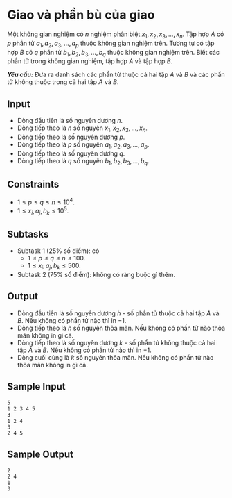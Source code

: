 # Giao và phần bù của giao

Một không gian nghiệm có $n$ nghiệm phân biệt $x_1, x_2, x_3, \dots, x_n$. Tập hợp $A$ có $p$ phần tử $a_1, a_2, a_3, \dots, a_p$ thuộc không gian nghiệm trên. Tương tự có tập hợp $B$ có $q$ phần tử $b_1, b_2, b_3, \dots, b_q$ thuộc không gian nghiệm trên. Biết các phần tử trong không gian nghiệm, tập hợp $A$ và tập hợp $B$.

***Yêu cầu:*** Đưa ra danh sách các phần tử thuộc cả hai tập $A$ và $B$ và các phần tử không thuộc trong cả hai tập $A$ và $B$.

## Input

- Dòng đầu tiên là số nguyên dương $n$.
- Dòng tiếp theo là $n$ số nguyên $x_1, x_2, x_3, \dots, x_n$.
- Dòng tiếp theo là số nguyên dương $p$.
- Dòng tiếp theo là $p$ số nguyên $a_1, a_2, a_3, \dots, a_p$.
- Dòng tiếp theo là số nguyên dương $q$.
- Dòng tiếp theo là $q$ số nguyên $b_1, b_2, b_3, \dots, b_q$.

## Constraints

- $1 \le p \le q \le n \le 10^4$.
- $1 \le x_i, a_j, b_k \le 10^5$.

## Subtasks

- Subtask $1$ ($25\%$ số điểm): có
    - $1 \le p \le q \le n \le 100$.
    - $1 \le x_i, a_j, b_k \le 500$.
- Subtask $2$ ($75\%$ số điểm): không có ràng buộc gì thêm.

## Output

- Dòng đầu tiên là số nguyên dương $h$ - số phần tử thuộc cả hai tập $A$ và $B$. Nếu không có phần tử nào thì in $-1$.
- Dòng tiếp theo là $h$ số nguyên thỏa mãn. Nếu không có phần tử nào thỏa mãn không in gì cả.
- Dòng tiếp theo là số nguyên dương $k$ - số phần tử không thuộc cả hai tập $A$ và $B$. Nếu không có phần tử nào thì in $-1$.
- Dòng cuối cùng là $k$ số nguyên thỏa mãn. Nếu không có phần tử nào thỏa mãn không in gì cả.

## Sample Input

```
5
1 2 3 4 5
3
1 2 4
3
2 4 5
```

## Sample Output

```
2
2 4
1
3
```
